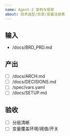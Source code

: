```yaml
---
name: Agent-2 架构与框架
about: 技术选型/目录/变量注册表
---
```

## 输入
- /docs/BRD_PRD.md

## 产出
- [ ] /docs/ARCH.md
- [ ] /docs/DECISIONS.md
- [ ] /spec/vars.yaml
- [ ] /docs/SETUP.md

## 验收
- [ ] 分层清晰
- [ ] 变量覆盖环境/阈值/开关
